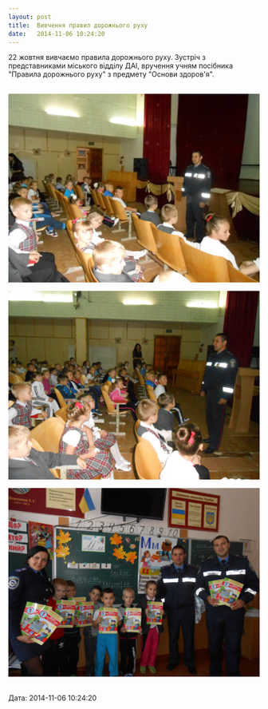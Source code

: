 ```yaml
---
layout: post
title:  Вивчення правил дорожнього руху
date:   2014-11-06 10:24:20
---
```

22 жовтня вивчаємо правила дорожнього руху. Зустріч з представниками міського відділу ДАІ, вручення учням посібника "Правила дорожнього руху" з предмету "Основи здоров'я".

 ![](/assets/tiger-1415262114.jpg)

![](/assets/tiger-1415262211.jpg)

![](/assets/tiger-1415027246.jpg) 

  
Дата: 2014-11-06 10:24:20